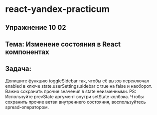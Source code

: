 # react-yandex-practicum
## Упражнение 10 02
## Тема: Изменеие состояния в React компонентах
## Задача:
Допишите функцию toggleSidebar так, чтобы её вызов переключал enabled в ключе state.userSettings.sidebar с true на false и наоборот. 
Важно сохранить прочие значения в state неизменными.
PS: Используйте prevState аргумент внутри setState колбэка. Чтобы сохранить прочие ветви внутреннего состояния, воспользуйтесь spread-оператором.
